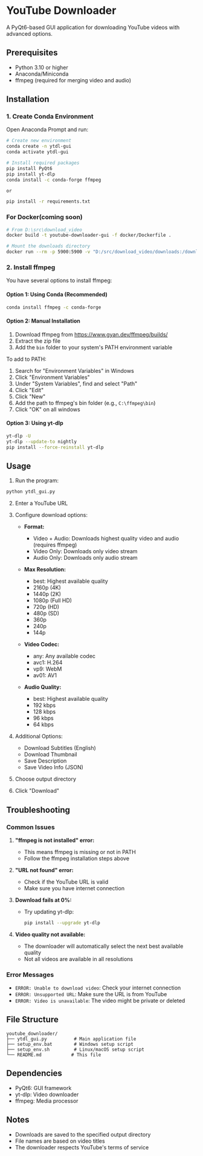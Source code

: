 # YouTube Downloader

A PyQt6-based GUI application for downloading YouTube videos with advanced options.

## Prerequisites

- Python 3.10 or higher
- Anaconda/Miniconda
- ffmpeg (required for merging video and audio)

## Installation

### 1. Create Conda Environment

Open Anaconda Prompt and run:
```bash
# Create new environment
conda create -n ytdl-gui
conda activate ytdl-gui

# Install required packages
pip install PyQt6
pip install yt-dlp
conda install -c conda-forge ffmpeg

or

pip install -r requirements.txt
```
### For Docker(coming soon)
```bash
# From D:\src\download_video
docker build -t youtube-downloader-gui -f docker/Dockerfile .

# Mount the downloads directory
docker run --rm -p 5900:5900 -v "D:/src/download_video/downloads:/downloads" youtube-downloader-gui
```
### 2. Install ffmpeg
You have several options to install ffmpeg:

#### Option 1: Using Conda (Recommended)
```bash
conda install ffmpeg -c conda-forge
```

#### Option 2: Manual Installation
1. Download ffmpeg from https://www.gyan.dev/ffmpeg/builds/
2. Extract the zip file
3. Add the `bin` folder to your system's PATH environment variable

To add to PATH:
1. Search for "Environment Variables" in Windows
2. Click "Environment Variables"
3. Under "System Variables", find and select "Path"
4. Click "Edit"
5. Click "New"
6. Add the path to ffmpeg's bin folder (e.g., `C:\ffmpeg\bin`)
7. Click "OK" on all windows

#### Option 3: Using yt-dlp
```bash
yt-dlp -U
yt-dlp --update-to nightly
pip install --force-reinstall yt-dlp
```

## Usage

1. Run the program:
```bash
python ytdl_gui.py
```

2. Enter a YouTube URL

3. Configure download options:

   - **Format:**
     - Video + Audio: Downloads highest quality video and audio (requires ffmpeg)
     - Video Only: Downloads only video stream
     - Audio Only: Downloads only audio stream

   - **Max Resolution:**
     - best: Highest available quality
     - 2160p (4K)
     - 1440p (2K)
     - 1080p (Full HD)
     - 720p (HD)
     - 480p (SD)
     - 360p
     - 240p
     - 144p

   - **Video Codec:**
     - any: Any available codec
     - avc1: H.264
     - vp9: WebM
     - av01: AV1

   - **Audio Quality:**
     - best: Highest available quality
     - 192 kbps
     - 128 kbps
     - 96 kbps
     - 64 kbps

4. Additional Options:
   - Download Subtitles (English)
   - Download Thumbnail
   - Save Description
   - Save Video Info (JSON)

5. Choose output directory

6. Click "Download"

## Troubleshooting

### Common Issues

1. **"ffmpeg is not installed" error:**
   - This means ffmpeg is missing or not in PATH
   - Follow the ffmpeg installation steps above

2. **"URL not found" error:**
   - Check if the YouTube URL is valid
   - Make sure you have internet connection

3. **Download fails at 0%:**
   - Try updating yt-dlp:
     ```bash
     pip install --upgrade yt-dlp
     ```

4. **Video quality not available:**
   - The downloader will automatically select the next best available quality
   - Not all videos are available in all resolutions

### Error Messages

- `ERROR: Unable to download video`: Check your internet connection
- `ERROR: Unsupported URL`: Make sure the URL is from YouTube
- `ERROR: Video is unavailable`: The video might be private or deleted

## File Structure

```
youtube_downloader/
├── ytdl_gui.py          # Main application file
├── setup_env.bat        # Windows setup script
├── setup_env.sh         # Linux/macOS setup script
└── README.md           # This file
```

## Dependencies

- PyQt6: GUI framework
- yt-dlp: Video downloader
- ffmpeg: Media processor

## Notes

- Downloads are saved to the specified output directory
- File names are based on video titles
- The downloader respects YouTube's terms of service
